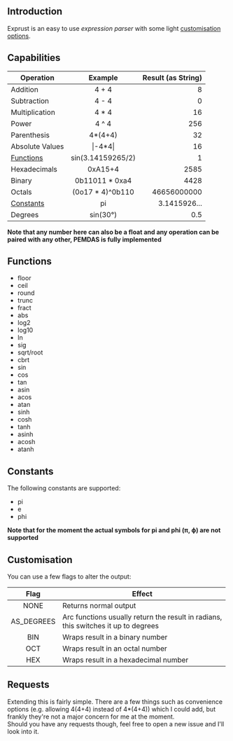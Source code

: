 ## Introduction

Exprust is an easy to use *expression parser* with some light [customisation options](#customisation).

## Capabilities

| Operation       		 | Example 		    | Result (as String) |
|------------------------|:----------------:|-------------------:|
| Addition        		 | 4 + 4   		    | 8 				 |
| Subtraction     		 | 4 - 4   		    | 0                  |
| Multiplication  		 | 4 * 4   		    | 16                 |
| Power					 | 4 ^ 4   		    | 256				 |
| Parenthesis			 | 4*(4+4) 		    | 32				 |
| Absolute Values 		 | \|-4*4\|		    | 16				 |
| [Functions](#functions)| sin(3.14159265/2)| 1				 	 |
| Hexadecimals			 | 0xA15+4 		    | 2585 			     |
| Binary 				 | 0b11011 * 0xa4   | 4428 			     |
| Octals				 | (0o17 * 4)^0b110 | 46656000000        |
| [Constants](#constants) | pi 			    | 3.1415926...       |
| Degrees				 | sin(30°) 		| 0.5 				 |

**Note that any number here can also be a float and any operation can be paired with any other, PEMDAS is fully implemented**

## Functions

* floor
* ceil
* round
* trunc
* fract
* abs
* log2
* log10
* ln
* sig
* sqrt/root
* cbrt
* sin
* cos
* tan
* asin
* acos
* atan
* sinh
* cosh
* tanh
* asinh
* acosh
* atanh

## Constants

The following constants are supported:

* pi
* e
* phi

**Note that for the moment the actual symbols for pi and phi (π, ϕ) are not supported**


## Customisation

You can use a few flags to alter the output:

| Flag       | Effect 			       |
|:----------:|------------------------|
| NONE       | Returns normal output   |
| AS_DEGREES | Arc functions usually return the result in radians,<br>this switches it up to degrees |
| BIN 		 | Wraps result in a binary number |
| OCT 		 | Wraps result in an octal number |
| HEX        | Wraps result in a hexadecimal number |

## Requests

Extending this is fairly simple. There are a few things 
such as convenience options (e.g. allowing 4(4+4) instead of 4*(4+4))
which I could add, but frankly they're not a major concern for me at the moment.<br>
Should you have any requests though, feel free to open a new issue and I'll look into it.

